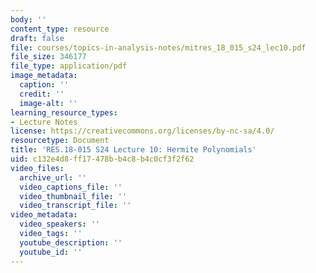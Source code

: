 ```yaml
---
body: ''
content_type: resource
draft: false
file: courses/topics-in-analysis-notes/mitres_18_015_s24_lec10.pdf
file_size: 346177
file_type: application/pdf
image_metadata:
  caption: ''
  credit: ''
  image-alt: ''
learning_resource_types:
- Lecture Notes
license: https://creativecommons.org/licenses/by-nc-sa/4.0/
resourcetype: Document
title: 'RES.18-015 S24 Lecture 10: Hermite Polynomials'
uid: c132e4d8-ff17-478b-b4c8-b4c0cf3f2f62
video_files:
  archive_url: ''
  video_captions_file: ''
  video_thumbnail_file: ''
  video_transcript_file: ''
video_metadata:
  video_speakers: ''
  video_tags: ''
  youtube_description: ''
  youtube_id: ''
---
```

